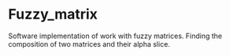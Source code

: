 # Fuzzy_matrix
Software implementation of work with fuzzy matrices. Finding the composition of two matrices and their alpha slice.
